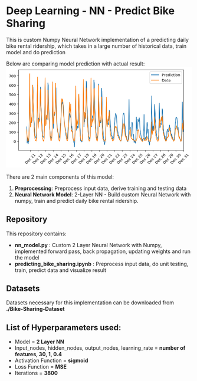# Deep Learning - NN - Predict Bike Sharing

This is custom Numpy Neural Network implementation of a predicting daily bike rental ridership, which takes in a large number of historical data, 
train model and do prediction 


Below are comparing model prediction with actual result:
<img src="nn-predicting-bike-sharing-result.png">


There are 2 main components of this model:

1. **Preprocessing**: Preprocess input data, derive training and testing data  
2. **Neural Network Model**: 2-Layer NN - Build custom Neural Network with numpy, train and predict daily bike rental ridership. 

## Repository 

This repository contains:
* **nn_model.py** : Custom 2 Layer Neural Network with Numpy, implemented forward pass, back propagation, updating weights and run the model  
* **predicting_bike_sharing.ipynb** : Preprocess input data, do unit testing, train, predict data and visualize result
					 
## Datasets

Datasets necessary for this implementation can be downloaded from **./Bike-Sharing-Dataset**

## List of Hyperparameters used:

* Model = **2 Layer NN**  
* Input_nodes, hidden_nodes, output_nodes, learning_rate = **number of features, 30, 1, 0.4**  
* Activation Function = **sigmoid**  
* Loss Function = **MSE**  
* Iterations  = **3800**  

